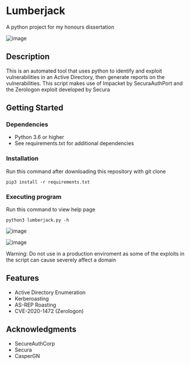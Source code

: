 # Lumberjack
A python project for my honours dissertation

![image](https://user-images.githubusercontent.com/58516757/166745742-ac2ed9bb-04e7-42df-a46e-8079898a39da.png)

## Description
This is an automated tool that uses python to identify and exploit vulnerabilities in an Active Directory, then generate reports on the vulnerabilities. This script makes use of Impacket by SecuraAuthPort and the Zerologon exploit developed by Secura

## Getting Started

### Dependencies
* Python 3.6 or higher
* See requirements.txt for additional dependencies

### Installation
Run this command after downloading this repository with git clone
```
pip3 install -r requirements.txt
```

### Executing program
Run this command to view help page
```
python3 lumberjack.py -h
```

![image](https://user-images.githubusercontent.com/58516757/166748501-9ce29baf-1379-4828-b134-39fa86380367.png)

![image](https://user-images.githubusercontent.com/58516757/166748552-c74f18a8-f0e8-4cd6-be12-9446bdb500cf.png)

Warning: Do not use in a production enviroment as some of the exploits in the script can cause severely affect a domain

## Features
* Active Directory Enumeration
* Kerberoasting
* AS-REP Roasting
* CVE-2020-1472 (Zerologon)

## Acknowledgments
* SecureAuthCorp
* Secura
* CasperGN

